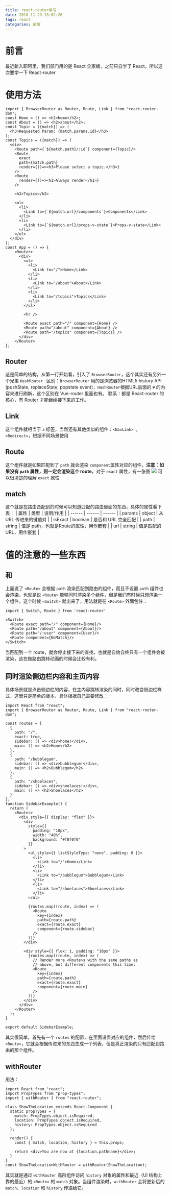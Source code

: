 ```yaml
---
title: react-router学习
date: 2018-11-23 15:02:26
tags: react
categories: 前端
---
```

# 前言
最近新入职阿里，我们部门用的是 React 全家桶，之前只自学了 React，所以这次要学一下 React-router

<!-- more -->

# 使用方法
```
import { BrowserRouter as Router, Route, Link } from "react-router-dom";
const Home = () => <h2>home</h2>;
const About = () => <h2>about</h2>;
const Topic = ({match}) => (
  <h3>Requested Param: {match.params.id}</h3>
);
const Topics = ({match}) => (
  <div>
    <Route path={`${match.path}/:id`} component={Topic}/>
    <Route
      exact
      path={match.path}
      render={()=><h3>Please select a topic.</h3>}
    />
    <Route
      render={()=><h1>Always render</h1>}
    />

    <h2>Topics</h2>

    <ul>
      <li>
        <Link to={`${match.url}/components`}>Components</Link>
      </li>
      <li>
        <Link to={`${match.url}/props-v-state`}>Props-v-state</Link>
      </li>
    </ul>
  </div>
);
const App = () => {
    <Router>
      <div>
        <ul>
          <li>
            <Link to="/">Home</Link>
          </li>
          <li>
            <Link to="/about">About</Link>
          </li>
          <li>
            <Link to="/topics">Topics</Link>
          </li>
        </ul>

        <hr />

        <Route exact path="/" component={Home} />
        <Route path="/about" component={About} />
        <Route path="/topics" component={Topics} />
      </div>
    </Router>
};
```
## Router
这是简单的结构，从第一行开始看，引入了 `BrowserRouter`，这个其实还有另外一个兄弟 `HashRouter `
区别：`BrowserRouter` 用的是浏览器的HTML5 history API (pushState, replaceState, popstate event)，`HashRouter`根据URL后面的 `#` 的内容来进行刷新，这个区别在 Vue-router 里面也有。
联系：都是 React-router 的核心，有 Router 才能继续接下来的工作。

## Link
这个组件就相当于 `a` 标签，当然还有其他类似的组件：`<NavLink> `，`<Redirect>`，根据不同场景使用

## Route
这个组件就是如果匹配到了 `path` 就会渲染 `component`属性对应的组件，__注意：如果没有 `path` 属性，则一定会渲染这个 route__，对于 `exact` 属性，有一张图
![](https://upload-images.jianshu.io/upload_images/5834506-4dd27e8eae2b7db0.png?imageMogr2/auto-orient/strip%7CimageView2/2/w/1240)
可以很清楚的理解 `exact` 属性

## match
这个就是在路由匹配到的时候可以知道匹配的路由里面的东西，具体的属性看下表：
| 属性 | 类型 | 说明/作用 |
| ------ | ------ | ------ |
| params | object | 从 URL 传进来的键值对 |
| isExact | boolean | 是否和 URL 完全匹配 |
| path | string | 值是 path，也就是Route的属性，用作嵌套<Route> |
| url | string | 值是匹配的 URL，用作嵌套<Link> | 

# 值的注意的一些东西
## <Switch> 和 <Route>
上面说了 `<Route>` 会根据 `path` 渲染匹配到路由的组件，而且不设置 `path` 组件也会渲染，也就是说 `<Route>` 能够同时渲染多个组件，但是我们有时候只想渲染一个组件，这个时候 `<Switch>` 就出来了，用法就是在 `<Route>` 外面包住：
```
import { Switch, Route } from 'react-router'

<Switch>
  <Route exact path="/" component={Home}/>
  <Route path="/about" component={About}/>
  <Route path="/:user" component={User}/>
  <Route component={NoMatch}/>
</Switch>
```
当匹配到一个 route，就会停止接下来的查找，也就是自始自终只有一个组件会被渲染，这在做路由跳转动画的时候会比较有利。

## 同时渲染侧边栏内容和主页内容
具体场景就是点击侧边栏的内容，在主内容跳转渲染的同时，同时改变侧边栏样式，这里只是简单的版本，具体根据自己需要修改：
```
import React from "react";
import { BrowserRouter as Router, Route, Link } from "react-router-dom";

const routes = [
  {
    path: "/",
    exact: true,
    sidebar: () => <div>home!</div>,
    main: () => <h2>Home</h2>
  },
  {
    path: "/bubblegum",
    sidebar: () => <div>bubblegum!</div>,
    main: () => <h2>Bubblegum</h2>
  },
  {
    path: "/shoelaces",
    sidebar: () => <div>shoelaces!</div>,
    main: () => <h2>Shoelaces</h2>
  }
];
function SidebarExample() {
  return (
    <Router>
      <div style={{ display: "flex" }}>
        <div
          style={{
            padding: "10px",
            width: "40%",
            background: "#f0f0f0"
          }}
        >
          <ul style={{ listStyleType: "none", padding: 0 }}>
            <li>
              <Link to="/">Home</Link>
            </li>
            <li>
              <Link to="/bubblegum">Bubblegum</Link>
            </li>
            <li>
              <Link to="/shoelaces">Shoelaces</Link>
            </li>
          </ul>

          {routes.map((route, index) => (
            <Route
              key={index}
              path={route.path}
              exact={route.exact}
              component={route.sidebar}
            />
          ))}
        </div>

        <div style={{ flex: 1, padding: "10px" }}>
          {routes.map((route, index) => (
            // Render more <Route>s with the same paths as
            // above, but different components this time.
            <Route
              key={index}
              path={route.path}
              exact={route.exact}
              component={route.main}
            />
          ))}
        </div>
      </div>
    </Router>
  );
}

export default SidebarExample;
```
其实很简单，首先有一个 `routes` 的配置，在里面设置对应的组件，然后传给 `<Route>`，它就会根据传进来的东西生成一个列表，但是真正渲染的只有匹配到路由的那个组件。

## withRouter
用法：
```
import React from "react";
import PropTypes from "prop-types";
import { withRouter } from "react-router";

class ShowTheLocation extends React.Component {
  static propTypes = {
    match: PropTypes.object.isRequired,
    location: PropTypes.object.isRequired,
    history: PropTypes.object.isRequired
  };

  render() {
    const { match, location, history } = this.props;

    return <div>You are now at {location.pathname}</div>;
  }
}
const ShowTheLocationWithRouter = withRouter(ShowTheLocation);
```
其实就是通过  `withRouter` 高阶组件访问 `history` 对象的属性和最近（UI 结构上靠的最近）的 `<Route>` 的 `match` 对象。当组件渲染时，`withRouter` 会将更新后的 `match`、`location` 和 `history` 传递给它。